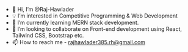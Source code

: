 - 👋 Hi, I’m @Raj-Hawlader
- 💡 I’m interested in Competitive Programming & Web Development
- 🌱 I’m currently learning MERN stack development.
- 💞️ I’m looking to collaborate on Front-end development using React, Tailwind CSS, Bootstrap etc.
- 📫 How to reach me - rajhawlader385.rh@gmail.com
